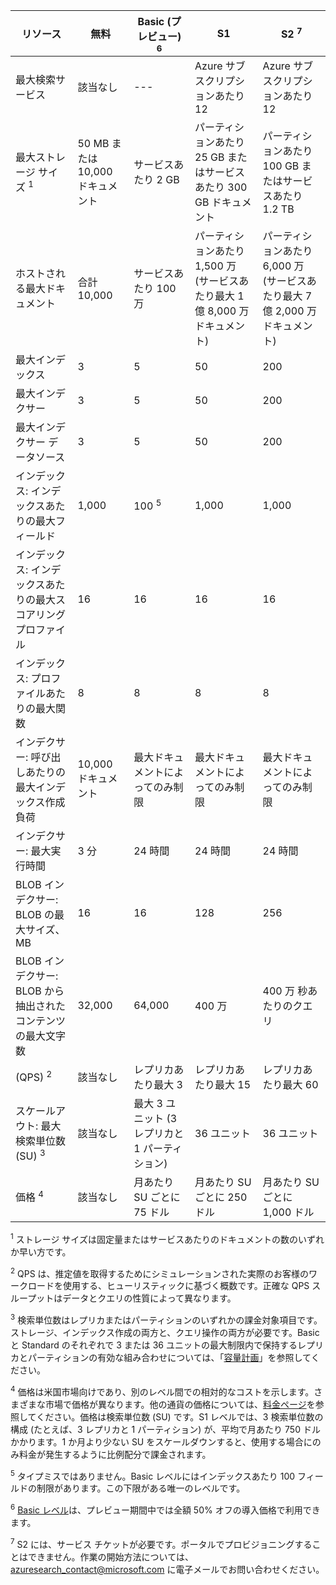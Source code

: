 リソース|無料|Basic (プレビュー) <sup>6</sup>|S1|S2 <sup>7</sup>
---|---|---|---|----
最大検索サービス|該当なし|---|Azure サブスクリプションあたり 12|Azure サブスクリプションあたり 12 
最大ストレージ サイズ <sup>1</sup>|50 MB または 10,000 ドキュメント|サービスあたり 2 GB|パーティションあたり 25 GB またはサービスあたり 300 GB ドキュメント|パーティションあたり 100 GB またはサービスあたり 1.2 TB 
ホストされる最大ドキュメント|合計 10,000|サービスあたり 100 万|パーティションあたり 1,500 万 (サービスあたり最大 1 億 8,000 万ドキュメント)|パーティションあたり 6,000 万 (サービスあたり最大 7 億 2,000 万ドキュメント)
最大インデックス|3|5|50|200 
最大インデクサー|3|5|50|200 
最大インデクサー データソース|3|5|50|200 
インデックス: インデックスあたりの最大フィールド|1,000|100 <sup>5</sup>|1,000|1,000 
インデックス: インデックスあたりの最大スコアリング プロファイル|16|16|16|16 
インデックス: プロファイルあたりの最大関数|8|8|8|8 
インデクサー: 呼び出しあたりの最大インデックス作成負荷|10,000 ドキュメント|最大ドキュメントによってのみ制限|最大ドキュメントによってのみ制限|最大ドキュメントによってのみ制限
インデクサー: 最大実行時間|3 分|24 時間|24 時間|24 時間 
BLOB インデクサー: BLOB の最大サイズ、MB|16|16|128|256 
BLOB インデクサー: BLOB から抽出されたコンテンツの最大文字数|32,000|64,000|400 万|400 万 秒あたりのクエリ 
(QPS) <sup>2</sup>|該当なし|レプリカあたり最大 3|レプリカあたり最大 15|レプリカあたり最大 60 
スケールアウト: 最大検索単位数 (SU) <sup>3</sup>|該当なし|最大 3 ユニット (3 レプリカと 1 パーティション)|36 ユニット|36 ユニット 
価格 <sup>4</sup>|該当なし|月あたり SU ごとに 75 ドル|月あたり SU ごとに 250 ドル|月あたり SU ごとに 1,000 ドル

<sup>1</sup> ストレージ サイズは固定量またはサービスあたりのドキュメントの数のいずれか早い方です。

<sup>2</sup> QPS は、推定値を取得するためにシミュレーションされた実際のお客様のワークロードを使用する、ヒューリスティックに基づく概数です。正確な QPS スループットはデータとクエリの性質によって異なります。

<sup>3</sup> 検索単位数はレプリカまたはパーティションのいずれかの課金対象項目です。ストレージ、インデックス作成の両方と、クエリ操作の両方が必要です。Basic と Standard のそれぞれで 3 または 36 ユニットの最大制限内で保持するレプリカとパーティションの有効な組み合わせについては、「[容量計画](../articles/search/search-capacity-planning.md)」を参照してください。

<sup>4</sup> 価格は米国市場向けであり、別のレベル間での相対的なコストを示します。さまざまな市場で価格が異なります。他の通貨の価格については、[料金ページ](https://azure.microsoft.com/pricing/details/search/)を参照してください。価格は検索単位数 (SU) です。S1 レベルでは、3 検索単位数の構成 (たとえば、3 レプリカと 1 パーティション) が、平均で月あたり 750 ドルかかります。1 か月より少ない SU をスケールダウンすると、使用する場合にのみ料金が発生するように比例配分で課金されます。

<sup>5</sup> タイプミスではありません。Basic レベルにはインデックスあたり 100 フィールドの制限があります。この下限がある唯一のレベルです。

<sup>6</sup> [Basic レベル](http://aka.ms/azuresearchbasic)は、プレビュー期間中では全額 50% オフの導入価格で利用できます。

<sup>7</sup> S2 には、サービス チケットが必要です。ポータルでプロビジョニングすることはできません。作業の開始方法については、azuresearch_contact@microsoft.com に電子メールでお問い合わせください。


